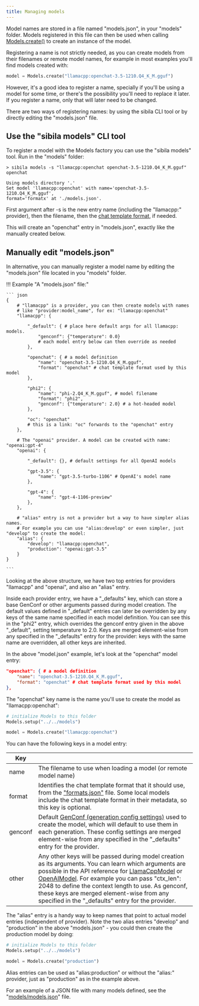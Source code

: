 ```yaml
---
title: Managing models
---
```


Model names are stored in a file named "models.json", in your "models" folder. Models registered in this file can then be used when calling [Models.create()](../api-reference/models.md#sibila.Models.create) to create an instance of the model.

Registering a name is not strictly needed, as you can create models from their filenames or remote model names, for example in most examples you'll find models created with:

``` python
model = Models.create("llamacpp:openchat-3.5-1210.Q4_K_M.gguf")
```

However, it's a good idea to register a name, specially if you'll be using a model for some time, or there's the possibility you'll need to replace it later. If you register a name, only that will later need to be changed.

There are two ways of registering names: by using the sibila CLI tool or by directly editing the "models.json" file.

##  Use the "sibila models" CLI tool

To register a model with the Models factory you can use the "sibila models" tool. Run in the "models" folder:

```
> sibila models -s "llamacpp:openchat openchat-3.5-1210.Q4_K_M.gguf" openchat

Using models directory '.'
Set model 'llamacpp:openchat' with name='openchat-3.5-1210.Q4_K_M.gguf', 
format='formatx' at './models.json'.
```

First argument after -s is the new entry name (including the "llamacpp:" provider), then the filename, then the [chat template format](setup_format.md), if needed.

This will create an "openchat" entry in "models.json", exactly like the manually created below.


## Manually edit "models.json"

In alternative, you can manually register a model name by editing the "models.json" file located in you "models" folder.

!!! Example "A "models.json" file:"

    ``` json
    {
        # "llamacpp" is a provider, you can then create models with names 
        # like "provider:model_name", for ex: "llamacpp:openchat"
        "llamacpp": { 

            "_default": { # place here default args for all llamacpp: models.
                "genconf": {"temperature": 0.0}
                # each model entry below can then override as needed
            },
            
            "openchat": { # a model definition
                "name": "openchat-3.5-1210.Q4_K_M.gguf",
                "format": "openchat" # chat template format used by this model
            },

            "phi2": {
                "name": "phi-2.Q4_K_M.gguf", # model filename
                "format": "phi2",
                "genconf": {"temperature": 2.0} # a hot-headed model
            },

            "oc": "openchat" 
            # this is a link: "oc" forwards to the "openchat" entry
        },

        # The "openai" provider. A model can be created with name: "openai:gpt-4"
        "openai": { 

            "_default": {}, # default settings for all OpenAI models
            
            "gpt-3.5": {
                "name": "gpt-3.5-turbo-1106" # OpenAI's model name
            },

            "gpt-4": {
                "name": "gpt-4-1106-preview"
            },
        },

        # "alias" entry is not a provider but a way to have simpler alias names.
        # For example you can use "alias:develop" or even simpler, just "develop" to create the model:
        "alias": { 
            "develop": "llamacpp:openchat",
            "production": "openai:gpt-3.5"
        }
    }

    ```

Looking at the above structure, we have two top entries for providers "llamacpp" and "openai", and also an "alias" entry.

Inside each provider entry, we have a "_defaults" key, which can store a base GenConf or other arguments passed during model creation. The default values defined in "_default" entries can later be overridden by any keys of the same name specified in each model definition. You can see this in the "phi2" entry, which overrides the genconf entry given in the above "_default", setting temperature to 2.0. 
Keys are merged element-wise from any specified in the "_defaults" entry for the provider: keys with the same name are overridden, all other keys are inherited.


In the above "model.json" example, let's look at the "openchat" model entry:

``` json
"openchat": { # a model definition
    "name": "openchat-3.5-1210.Q4_K_M.gguf",
    "format": "openchat" # chat template format used by this model
},
```

The "openchat" key name is the name you'll use to create the model as "llamacpp:openchat":

``` py
# initialize Models to this folder
Models.setup("../../models")

model = Models.create("llamacpp:openchat")
```

You can have the following keys in a model entry:

| Key | |
|-----|-|
| name | The filename to use when loading a model (or remote model name) |
| format | Identifies the chat template format that it should use, from the ["formats.json"](formats_json.md) file. Some local models include the chat template format in their metadata, so this key is optional. |
| genconf | Default [GenConf (generation config settings)](../api-reference/generation.md#sibila.GenConf) used to create the model, which will default to use them in each generation. These config settings are merged element-wise from any specified in the "_defaults" entry for the provider. |
| other | Any other keys will be passed during model creation as its arguments. You can learn which arguments are possible in the API reference for [LlamaCppModel](../api-reference/model.md#sibila.LlamaCppModel) or [OpenAIModel](../api-reference/model.md#sibila.OpenAIModel). For example you can pass "ctx_len": 2048 to define the context length to use. As genconf, these keys are merged element-wise from any specified in the "_defaults" entry for the provider. |

<!-- add links to LlamaCppModel and OpenAI API ref -->


The "alias" entry is a handy way to keep names that point to actual model entries (independent of provider). Note the two alias entries "develop" and "production" in the above "models.json" - you could then create the production model by doing:

``` python
# initialize Models to this folder
Models.setup("../../models")

model = Models.create("production")
```
Alias entries can be used as "alias:production" or without the "alias:" provider, just as "production" as in the example above.

For an example of a JSON file with many models defined, see the "[models/models.json](https://github.com/jndiogo/sibila/blob/main/models/models.json)" file.
